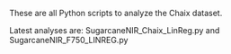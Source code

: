 These are all Python scripts to analyze the Chaix dataset.

Latest analyses are: SugarcaneNIR_Chaix_LinReg.py and SugarcaneNIR_F750_LINREG.py
